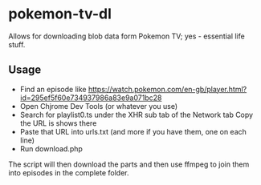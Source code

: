 # pokemon-tv-dl

Allows for downloading blob data form Pokemon TV; yes - essential life stuff.

## Usage

- Find an episode like https://watch.pokemon.com/en-gb/player.html?id=295ef5f60e734937986a83e9a071bc28
- Open Chjrome Dev Tools (or whatever you use)
- Search for playlist0.ts under the XHR sub tab of the Network tab
Copy the URL is shows there
- Paste that URL into urls.txt (and more if you have them, one on each line)
- Run download.php

The script will then download the parts and then use ffmpeg to join them into episodes in the complete folder.

